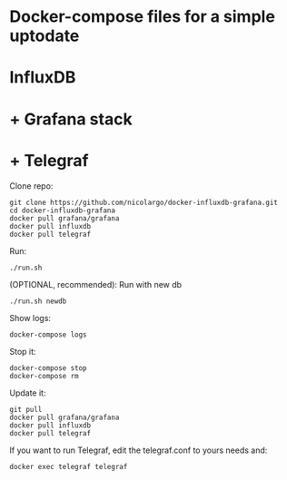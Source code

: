 # Docker-compose files for a simple uptodate
# InfluxDB
# + Grafana stack
# + Telegraf

Clone repo:

```
git clone https://github.com/nicolargo/docker-influxdb-grafana.git
cd docker-influxdb-grafana
docker pull grafana/grafana
docker pull influxdb
docker pull telegraf
```

Run:

```
./run.sh
```

(OPTIONAL, recommended):
Run with new db

```
./run.sh newdb
```

Show logs:

```
docker-compose logs
```

Stop it:

```
docker-compose stop
docker-compose rm
```

Update it:

```
git pull
docker pull grafana/grafana
docker pull influxdb
docker pull telegraf
```

If you want to run Telegraf, edit the telegraf.conf to yours needs and:

```
docker exec telegraf telegraf
```
